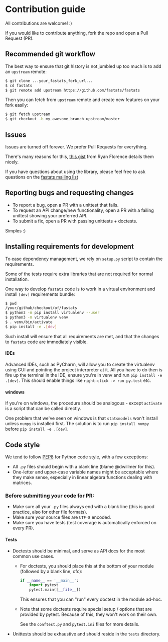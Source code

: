 # Contribution guide

All contributions are welcome! :)

If you would like to contribute anything, fork the repo and open a Pull Request (PR).

## Recommended git workflow

The best way to ensure that git history is not jumbled up too much is to add an `upstream` remote:

```bash
$ git clone ...your_fastats_fork_url...
$ cd fastats
$ git remote add upstream https://github.com/fastats/fastats
```

Then you can fetch from `upstream` remote and create new features on your fork easily:

```bash
$ git fetch upstream
$ git checkout -b my_awesome_branch upstream/master
```


## Issues

Issues are turned off forever. We prefer Pull Requests for everything.

There's many reasons for this, [this gist][bad_issues] from Ryan Florence details them nicely.

If you have questions about using the library, please feel free to ask
questions on the [fastats mailing list](https://groups.google.com/forum/#!forum/fastats)


## Reporting bugs and requesting changes

- To report a bug, open a PR with a unittest that fails.
- To request an API change/new functionality, open a PR with a failing unittest showing your
  preferred API.
- To submit a fix, open a PR with passing unittests + doctests.

Simples :)


## Installing requirements for development

To ease dependency management, we rely on `setup.py` script to contain the
requirements.

Some of the tests require extra libraries that are not required for normal
installation.

One way to develop `fastats` code is to work in a virtual environment and
install `[dev]` requirements bundle:

```bash
$ pwd
/your/github/checkout/of/fastats
$ python3 -m pip install virtualenv --user
$ python3 -m virtualenv venv
$ . venv/bin/activate
$ pip install -e .[dev]
```

Such install will ensure that all requirements are met, and that the changes
to `fastats` code are immediately visible.

#### IDEs

Advanced IDEs, such as PyCharm, will allow you to create the virtualenv
using GUI and pointing the project interpreter at it.  All you have to do then
is fire up the terminal in the IDE, ensure you're in venv and run
`pip install -e .[dev]`.  This should enable things like
`right-click -> run py.test` etc.


#### windows

If you're on windows, the procedure should be analogous - except
`activate` is a script that can be called directly.

One problem that we've seen on windows is that `statsmodels` won't install
unless `numpy` is installed first.  The solution is to run `pip install numpy`
before `pip install -e .[dev]`.


## Code style

We tend to follow [PEP8][pep8] for Python code style, with a few exceptions:

- All `.py` files should begin with a blank line (blame @dwillmer for this).
- One-letter and upper-case variable names might be acceptable where they make sense, especially in
  linear algebra functions dealing with matrices.

### Before submitting your code for PR:

- Make sure all your `.py` files always end with a blank line (this is good practice,
  also for other file formats).
- Make sure your source files are `UTF-8` encoded.
- Make sure you have tests (test coverage is automatically enforced on every PR).

#### Tests

- Doctests should be minimal, and serve as API docs for the most common use cases.

  - For doctests, you should place this at the bottom of your module (followed by a blank line, ofc):

    ```python
    if __name__ == '__main__':
        import pytest
        pytest.main([__file__])
    ```
      
    This ensures that you can "run" every doctest in the module ad-hoc.
  
  - Note that some doctests require special setup / options that are provided by pytest.
    Because of this, they won't work on their own.
    
    See the `conftest.py` and `pytest.ini` files for more details.

- Unittests should be exhaustive and should reside in the `tests` directory.


[bad_issues]: https://gist.github.com/ryanflorence/8a62abea562ca2896dee
[pep8]: https://pep8.org/
